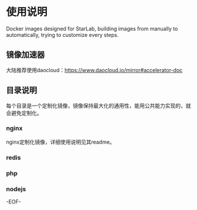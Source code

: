 # 使用说明
Docker images designed for StarLab, building images from manually to automatically, trying to customize every steps.

## 镜像加速器
大陆推荐使用daocloud：https://www.daocloud.io/mirror#accelerator-doc

## 目录说明
每个目录是一个定制化镜像，镜像保持最大化的通用性，能用公共能力实现的，就会避免定制化。

### nginx
nginx定制化镜像，详细使用说明见其readme。

### redis


### php


### nodejs


-EOF-
